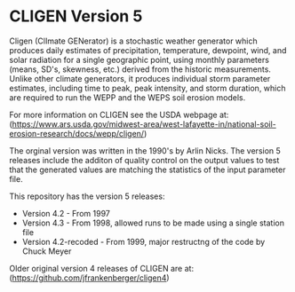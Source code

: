 # CLIGEN Version 5


Cligen (ClImate GENerator) is a stochastic weather generator which produces daily estimates of precipitation, temperature, dewpoint, wind, and solar radiation for a single geographic point, using monthly parameters (means, SD's, skewness, etc.) derived from the historic measurements. 
Unlike other climate generators, it produces individual storm parameter estimates, including time to peak, peak intensity, and storm duration, which are required to run the WEPP and the WEPS soil erosion models. 

For more information on CLIGEN see the USDA webpage at: (https://www.ars.usda.gov/midwest-area/west-lafayette-in/national-soil-erosion-research/docs/wepp/cligen/)

The orginal version was written in the 1990's by Arlin Nicks. The version 5 releases include the additon of quality control on the output values to test that the generated values are matching the statistics of the input parameter file.

This repository has the version 5 releases:
- Version 4.2 - From 1997
- Version 4.3 - From 1998, allowed runs to be made using a single station file
- Version 4.2-recoded - From 1999, major restructng of the code by Chuck Meyer

Older original version 4 releases of CLIGEN are at: (https://github.com/jfrankenberger/cligen4)
